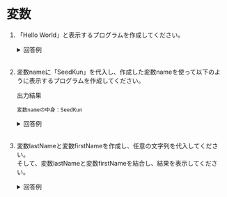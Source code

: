 # 変数

1. 「Hello World」と表示するプログラムを作成してください。

	<details><summary>回答例</summary><div>
		
	```
	System.out.println("Hello World");
	```
		
	</div></details>
	

	<br>

2. 変数nameに「SeedKun」を代入し、作成した変数nameを使って以下のように表示するプログラムを作成してください。

	出力結果
		
	```
	変数nameの中身：SeedKun
	```
		
	<details><summary>回答例</summary><div>
		
	```
	String name = "SeedKun";
    System.out.println("変数nameの中身：" + name);
	```
		
	</div></details>

	<br>

3. 変数lastNameと変数firstNameを作成し、任意の文字列を代入してください。<br>そして、変数lastNameと変数firstNameを結合し、結果を表示してください。

	<details><summary>回答例</summary><div>
		
	```
	String lastName = "山田";
	String firstName = "太郎";
	System.out.println(lastName + firstName);
	```
		
	</div></details>
	
	<br>
